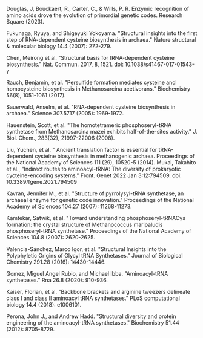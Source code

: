 
Douglas, J, Bouckaert, R., Carter, C., & Wills, P. R. Enzymic recognition of amino acids drove the evolution of primordial genetic codes. Research Square (2023).



Fukunaga, Ryuya, and Shigeyuki Yokoyama. "Structural insights into the first step of RNA-dependent cysteine biosynthesis in archaea." Nature structural & molecular biology 14.4 (2007): 272-279.


Chen, Meirong et al. "Structural basis for tRNA-dependent cysteine biosynthesis." Nat. Commun. 2017, 8, 1521. doi: 10.1038/s41467-017-01543-y


Rauch, Benjamin, et al. "Persulfide formation mediates cysteine and homocysteine biosynthesis in Methanosarcina acetivorans." Biochemistry 56(8), 1051-1061 (2017).


Sauerwald, Anselm, et al. "RNA-dependent cysteine biosynthesis in archaea." Science 307.5717 (2005): 1969-1972.

Hauenstein, Scott, et al. "The homotetrameric phosphoseryl-tRNA synthetase from Methanosarcina mazei exhibits half-of-the-sites activity." J. Biol. Chem., 283(32), 21997-22006 (2008).

Liu, Yuchen, et al. " Ancient translation factor is essential for tRNA-dependent cysteine biosynthesis in methanogenic archaea. Proceedings of the National Academy of Sciences 111 (29), 10520-5 (2014).
Mukai, Takahito et al., "Indirect routes to aminoacyl-tRNA: The diversity of prokaryotic cycteine-encoding systems." Front. Genet 2022 Jan 3:12:794509. doi: 10.3389/fgene.2021.794509


Kavran, Jennifer M., et al. "Structure of pyrrolysyl-tRNA synthetase, an archaeal enzyme for genetic code innovation." Proceedings of the National Academy of Sciences 104.27 (2007): 11268-11273.


Kamtekar, Satwik, et al. "Toward understanding phosphoseryl-tRNACys formation: the crystal structure of Methanococcus maripaludis phosphoseryl-tRNA synthetase." Proceedings of the National Academy of Sciences 104.8 (2007): 2620-2625.


Valencia-Sánchez, Marco Igor, et al. "Structural Insights into the Polyphyletic Origins of Glycyl tRNA Synthetases." Journal of Biological Chemistry 291.28 (2016): 14430-14446.




Gomez, Miguel Angel Rubio, and Michael Ibba. "Aminoacyl-tRNA synthetases." Rna 26.8 (2020): 910-936.





Kaiser, Florian, et al. "Backbone brackets and arginine tweezers delineate class I and class II aminoacyl tRNA synthetases." PLoS computational biology 14.4 (2018): e1006101.





Perona, John J., and Andrew Hadd. "Structural diversity and protein engineering of the aminoacyl-tRNA synthetases." Biochemistry 51.44 (2012): 8705-8729.



